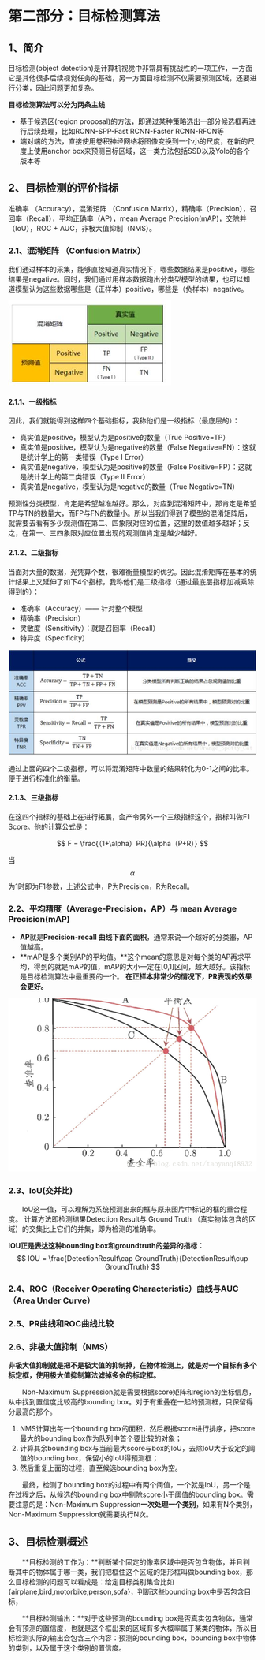 # 第二部分：目标检测算法

## 1、简介

目标检测\(object detection\)是计算机视觉中非常具有挑战性的一项工作，一方面它是其他很多后续视觉任务的基础，另一方面目标检测不仅需要预测区域，还要进行分类，因此问题更加复杂。

**目标检测算法可以分为两条主线**

* 基于候选区\(region proposal\)的方法，即通过某种策略选出一部分候选框再进行后续处理，比如RCNN-SPP-Fast RCNN-Faster RCNN-RFCN等
* 端对端的方法，直接使用卷积神经网络将图像变换到一个小的尺度，在新的尺度上使用anchor box来预测目标区域，这一类方法包括SSD以及Yolo的各个版本等

## 2、目标检测的评价指标

准确率 （Accuracy），混淆矩阵 （Confusion Matrix），精确率（Precision），召回率（Recall），平均正确率（AP），mean Average Precision\(mAP\)，交除并（IoU），ROC + AUC，非极大值抑制（NMS）。

### 2.1、**混淆矩阵 （Confusion Matrix）**

我们通过样本的采集，能够直接知道真实情况下，哪些数据结果是positive，哪些结果是negative。同时，我们通过用样本数据跑出分类型模型的结果，也可以知道模型认为这些数据哪些是（正样本）positive，哪些是（负样本）negative。

![](/Image/算法/深度学习/深度学习应用算法/混淆矩阵.jpg)

#### 2.1.1、一级指标

因此，我们就能得到这样四个基础指标，我称他们是一级指标（最底层的）：

* 真实值是positive，模型认为是positive的数量（True Positive=TP）
* 真实值是positive，模型认为是negative的数量（False Negative=FN）：这就是统计学上的第一类错误（Type I Error）
* 真实值是negative，模型认为是positive的数量（False Positive=FP）：这就是统计学上的第二类错误（Type II Error）
* 真实值是negative，模型认为是negative的数量（True Negative=TN）

预测性分类模型，肯定是希望越准越好。那么，对应到混淆矩阵中，那肯定是希望TP与TN的数量大，而FP与FN的数量小。所以当我们得到了模型的混淆矩阵后，就需要去看有多少观测值在第二、四象限对应的位置，这里的数值越多越好；反之，在第一、三四象限对应位置出现的观测值肯定是越少越好。

#### 2.1.2、二级指标

当面对大量的数据，光凭算个数，很难衡量模型的优劣。因此混淆矩阵在基本的统计结果上又延伸了如下4个指标，我称他们是二级指标（通过最底层指标加减乘除得到的）：

* 准确率（Accuracy）—— 针对整个模型
* 精确率（Precision）
* 灵敏度（Sensitivity）：就是召回率（Recall）
* 特异度（Specificity）

![](/Image/算法/深度学习/深度学习应用算法/二级指标.jpg)

通过上面的四个二级指标，可以将混淆矩阵中数量的结果转化为0-1之间的比率。便于进行标准化的衡量。

#### 2.1.3、三级指标

在这四个指标的基础上在进行拓展，会产令另外一个三级指标这个，指标叫做F1 Score。他的计算公式是：


$$
F = \frac{（1+\alpha）PR}{\alpha（P+R）}
$$


当$$\alpha$$为1时即为F1参数，上述公式中，P为Precision，R为Recall。

### 2.2、**平均精度（Average-Precision，AP）与** **mean Average Precision\(mAP\)**

- **AP**就是**Precision-recall 曲线下面的面积**，通常来说一个越好的分类器，AP值越高。
- **mAP是多个类别AP的平均值。**这个mean的意思是对每个类的AP再求平均，得到的就是mAP的值，mAP的大小一定在[0,1]区间，越大越好。该指标是目标检测算法中最重要的一个。
**在正样本非常少的情况下，PR表现的效果会更好。**

![](/Image/算法/深度学习/深度学习应用算法/PR曲线.png)

### 2.3、**IoU**(交并比)

&emsp;&emsp;IoU这一值，可以理解为系统预测出来的框与原来图片中标记的框的重合程度。 计算方法即检测结果Detection Result与 Ground Truth （真实物体包含的区域）的交集比上它们的并集，即为检测的准确率。

**IOU正是表达这种bounding box和groundtruth的差异的指标：**
$$
IOU =  \frac{DetectionResult\cap GroundTruth}{DetectionResult\cup GroundTruth}
$$


### 2.4、**ROC（Receiver Operating Characteristic）曲线与AUC（Area Under Curve）**

### 2.5、**PR曲线和ROC曲线比较**

### 2.6、**非极大值抑制（NMS）**

**非极大值抑制就是把不是极大值的抑制掉，在物体检测上，就是对一个目标有多个标定框，使用极大值抑制算法滤掉多余的标定框。**

&emsp;&emsp;Non-Maximum Suppression就是需要根据score矩阵和region的坐标信息，从中找到置信度比较高的bounding box。对于有重叠在一起的预测框，只保留得分最高的那个。

1. NMS计算出每一个bounding box的面积，然后根据score进行排序，把score最大的bounding box作为队列中首个要比较的对象；
2. 计算其余bounding box与当前最大score与box的IoU，去除IoU大于设定的阈值的bounding box，保留小的IoU得预测框；
3. 然后重复上面的过程，直至候选bounding box为空。

&emsp;&emsp;最终，检测了bounding box的过程中有两个阈值，一个就是IoU，另一个是在过程之后，从候选的bounding box中剔除score小于阈值的bounding box。需要注意的是：Non-Maximum Suppression**一次处理一个类别**，如果有N个类别，Non-Maximum Suppression就需要执行N次。

## 3、目标检测概述

&emsp;&emsp;**目标检测的工作为：**判断某个固定的像素区域中是否包含物体，并且判断其中的物体属于哪一类，我们把框住这个区域的矩形框叫做bounding box，那么目标检测的问题可以看成是：给定目标类别集合比如{airplane,bird,motorbike,person,sofa}，判断这些bounding box中是否包含目标，

&emsp;&emsp;**目标检测输出：**对于这些预测的bounding box是否真实包含物体，通常会有预测的置信度，也就是这个框出来的区域有多大概率属于某类的物体，所以目标检测实际的输出会包含三个内容：预测的bounding box，bounding box中物体的类别，以及属于这个类别的置信度。





